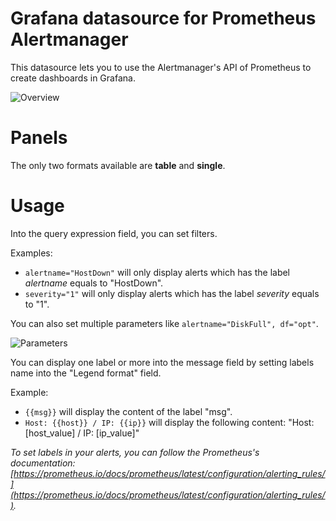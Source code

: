 # Grafana datasource for Prometheus Alertmanager

This datasource lets you to use the Alertmanager's API of Prometheus to create dashboards in Grafana.

![Overview](https://raw.githubusercontent.com/camptocamp/grafana-prometheus-alertmanager-datasource/master/images/overview.png)


# Panels

The only two formats available are **table** and **single**.

# Usage

Into the query expression field, you can set filters.

Examples:

 - `alertname="HostDown"` will only display alerts which has the label *alertname* equals to "HostDown".
 - `severity="1"` will only display alerts which has the label *severity* equals to "1".

You can also set multiple parameters like `alertname="DiskFull", df="opt"`.

![Parameters](https://raw.githubusercontent.com/camptocamp/grafana-prometheus-alertmanager-datasource/master/images/table.png)

You can display one label or more into the message field by setting labels name into the "Legend format" field.

Example:

 - `{{msg}}` will display the content of the label "msg".
 - `Host: {{host}} / IP: {{ip}}` will display the following content: "Host: [host_value] / IP: [ip_value]"


*To set labels in your alerts, you can follow the Prometheus's documentation: [https://prometheus.io/docs/prometheus/latest/configuration/alerting_rules/](https://prometheus.io/docs/prometheus/latest/configuration/alerting_rules/).*
